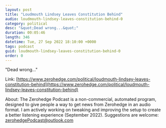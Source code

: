 ```yaml
---
layout: post
title: "Loudmouth Lindsey Leaves Constitution Behind"
audio: loudmouth-lindsey-leaves-constitution-behind-0
category: political
desc: "&quot;Dead wrong...&quot;"
duration: 00:05:46
length: 346
datetime: Tue, 27 Sep 2022 18:10:00 +0000
tags: podcast
guid: loudmouth-lindsey-leaves-constitution-behind-0
order: 0
---
```

&quot;Dead wrong...&quot;

Link: [https://www.zerohedge.com/political/loudmouth-lindsey-leaves-constitution-behind](https://www.zerohedge.com/political/loudmouth-lindsey-leaves-constitution-behind)

About: The Zerohedge Podcast is a non-commercial, automated program, designed to give people a way to get news from Zerohedge in an audio format.  I am actively working on tweaking and improving the setup to create a better listening experience (September 2022).  Suggestions are welcome: [zerohedgePodcast@outlook.com](mailto:zerohedgePodcast@outlook.com)